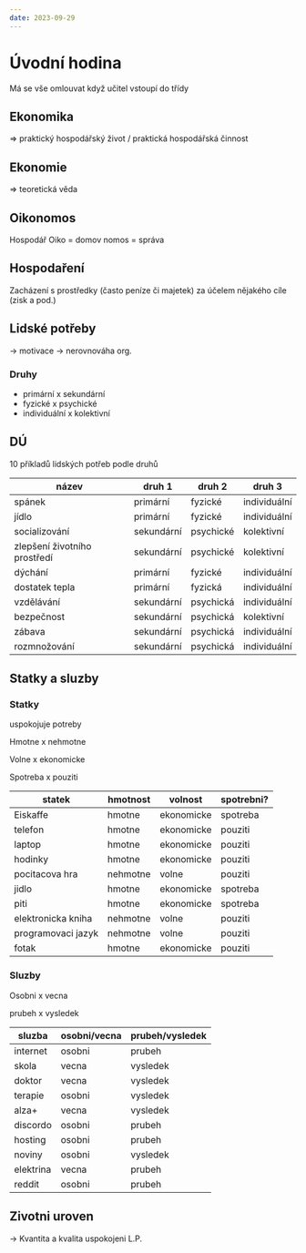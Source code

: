 ```yaml
---
date: 2023-09-29
---
```

# Úvodní hodina
Má se vše omlouvat když učitel vstoupí do třídy

## Ekonomika
=> praktický hospodářský život / praktická hospodářská činnost

## Ekonomie
=> teoretická věda

## Oikonomos
Hospodář
Oiko = domov
nomos = správa

## Hospodaření
Zacházení s prostředky (často peníze či majetek) za účelem nějakého cíle (zisk a pod.)

## Lidské potřeby
→ motivace
-> nerovnováha org.

### Druhy
- primární x sekundární
- fyzické x psychické
- individuální x kolektivní

## DÚ
10 příkladů lidských potřeb podle druhů

| název                        | druh 1     | druh 2    | druh 3       |
| ---------------------------- | ---------- | --------- | ------------ |
| spánek                       | primární   | fyzické   | individuální |
| jídlo                        | primární   | fyzické   | individuální |
| socializování                | sekundární | psychické | kolektivní   |
| zlepšení životního prostředí | sekundární | psychické | kolektivní   |
| dýchání                      | primární   | fyzické   | individuální |
| dostatek tepla               | primární   | fyzická   | individuální |
| vzdělávání                   | sekundární | psychická | individuální |
| bezpečnost                   | sekundární | psychická | kolektivní   |
| zábava                       | sekundární | psychická | individuální |
| rozmnožování                 | sekundární | psychická | individuální             |

## Statky a sluzby

### Statky
uspokojuje potreby

Hmotne x nehmotne

Volne x ekonomicke

Spotreba x pouziti

| statek             | hmotnost | volnost    | spotrebni? |
| ------------------ | -------- | ---------- | ---------- |
| Eiskaffe           | hmotne   | ekonomicke | spotreba   |
| telefon            | hmotne   | ekonomicke | pouziti    |
| laptop             | hmotne   | ekonomicke | pouziti    |
| hodinky            | hmotne   | ekonomicke | pouziti    |
| pocitacova hra     | nehmotne | volne      | pouziti    |
| jidlo              | hmotne   | ekonomicke | spotreba   |
| piti               | hmotne   | ekonomicke | spotreba   |
| elektronicka kniha | nehmotne | volne      | pouziti    |
| programovaci jazyk | nehmotne | volne      | pouziti    |
| fotak              | hmotne   | ekonomicke | pouziti           |

### Sluzby
Osobni x vecna

prubeh x vysledek

| sluzba    | osobni/vecna | prubeh/vysledek |
| --------- | ------------ | --------------- |
| internet  | osobni       | prubeh          |
| skola     | vecna        | vysledek        |
| doktor    | vecna        | vysledek        |
| terapie   | osobni       | vysledek        |
| alza+     | vecna        | vysledek        |
| discordo  | osobni       | prubeh          |
| hosting   | osobni       | prubeh          |
| noviny    | osobni       | vysledek        |
| elektrina | vecna        | prubeh          |
| reddit    | osobni       | prubeh                |


## Zivotni uroven
→ Kvantita a kvalita uspokojeni L.P.

